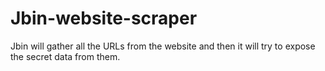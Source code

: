 # Jbin-website-scraper
Jbin will gather all the URLs from the website and then it will try to expose the secret data from them.
